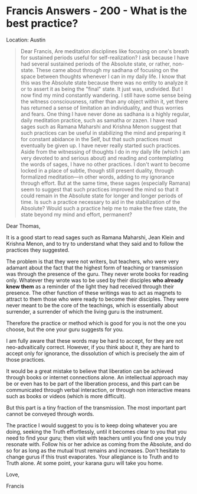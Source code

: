 # Francis Answers - 200 - What is the best practice?

Location: Austin

>Dear Francis, Are meditation disciplines like focusing on one's breath for sustained periods useful for self-realization? I ask because I have had several sustained periods of the Absolute state, or rather, non-state. These came about through my sadhana of focusing on the space between thoughts whenever I can in my daily life. I know that this was the Absolute state because there was no entity to analyze it or to assert it as being the "final" state. It just was, undivided. But I now find my mind constantly wandering. I still have some sense being the witness consciousness, rather than any object within it, yet there has returned a sense of limitation an individuality, and thus worries and fears. One thing I have never done as sadhana is a highly regular, daily meditation practice, such as samatha or zazen. I have read sages such as Ramana Maharshi and Krishna Menon suggest that such practices can be useful in stabilizing the mind and preparing it for constant abidance in the Self, but that such practices must eventually be given up. I have never really started such practices. Aside from the witnessing of thoughts I do in my daily life (which I am very devoted to and serious about) and reading and contemplating the words of sages, I have no other practices. I don't want to become locked in a place of subtle, though still present duality, through formalized meditation—in other words, adding to my ignorance through effort. But at the same time, these sages (especially Ramana) seem to suggest that such practices improved the mind so that it could remain in the Absolute state for longer and longer periods of time. Is such a practice necessary to aid in the stabilization of the Absolute? Would such a practice help me to make the free state, the state beyond my mind and effort, permanent?

Dear Thomas,

It is a good start to read sages such as Ramana Maharshi, Jean Klein and Krishna Menon, and to try to understand what they said and to follow the practices they suggested.

The problem is that they were not writers, but teachers, who were very adamant about the fact that the highest form of teaching or transmission was through the presence of the guru. They never wrote books for reading only. Whatever they wrote was to be used by their disciples **who already knew them** as a reminder of the light they had received through their presence. The other function of these writings was to act as magnets to attract to them those who were ready to become their disciples. They were never meant to be the core of the teachings, which is essentially about surrender, a surrender of which the living guru is the instrument.

Therefore the practice or method which is good for you is not the one you choose, but the one your guru suggests for you.

I am fully aware that these words may be hard to accept, for they are not neo-advaitically correct. However, if you think about it, they are hard to accept only for ignorance, the dissolution of which is precisely the aim of those practices.

It would be a great mistake to believe that liberation can be achieved through books or internet connections alone. An intellectual approach may be or even has to be part of the liberation process, and this part can be communicated through verbal interaction, or through non interactive means such as books or videos (which is more difficult).

But this part is a tiny fraction of the transmission. The most important part cannot be conveyed through words.

The practice I would suggest to you is to keep doing whatever you are doing, seeking the Truth effortlessly, until it becomes clear to you that you need to find your guru; then visit with teachers until you find one you truly resonate with. Follow his or her advice as coming from the Absolute, and do so for as long as the mutual trust remains and increases. Don't hesitate to change gurus if this trust evaporates. Your allegiance is to Truth and to Truth alone. At some point, your karana guru will take you home.

Love,

Francis

